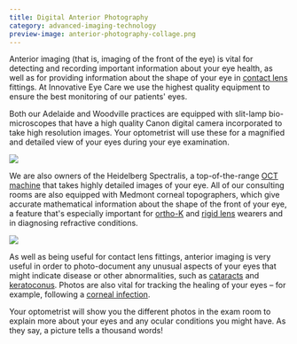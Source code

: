 ```yaml
---
title: Digital Anterior Photography
category: advanced-imaging-technology
preview-image: anterior-photography-collage.png
---
```

<div class="employee-heading">
<p>Anterior imaging (that is, imaging of the front of the eye) is vital for detecting and recording important information about your eye health, as well as for providing information about the shape of your eye in <a href="/what-we-do/contact-lenses">contact lens<a/> fittings. At Innovative Eye Care we use the highest quality equipment to ensure the best monitoring of our patients' eyes. </p>
</div>

Both our Adelaide and Woodville practices are equipped with slit-lamp bio-microscopes that have a high quality Canon digital camera incorporated to take high resolution images. Your optometrist will use these for a magnified and detailed view of your eyes during your eye examination.

![](/uploads/anterior-imaging.jpg)

We are also owners of the Heidelberg Spectralis, a top-of-the-range [OCT machine](https://innovativeeyecare.com.au/what-we-do/oct) that takes highly detailed images of your eye. All of our consulting rooms are also equipped with Medmont corneal topographers, which give accurate mathematical information about the shape of the front of your eye, a feature that's especially important for [ortho-K](https://innovativeeyecare.com.au/what-we-do/orthokeratology-corneal-reshaping) and [rigid lens](https://innovativeeyecare.com.au/what-we-do/gas-permeable-contact-lenses) wearers and in diagnosing refractive conditions.

![](/uploads/heidelberg.png)

As well as being useful for contact lens fittings, anterior imaging is very useful in order to photo-document any unusual aspects of your eyes that might indicate disease or other abnormalities, such as [cataracts](/what-we-do/cataract) and [keratoconus](/what-we-do/keratoconus). Photos are also vital for tracking the healing of your eyes – for example, following a [corneal infection](/what-we-do/keratitis).

Your optometrist will show you the different photos in the exam room to explain more about your eyes and any ocular conditions you might have. As they say, a picture tells a thousand words!
